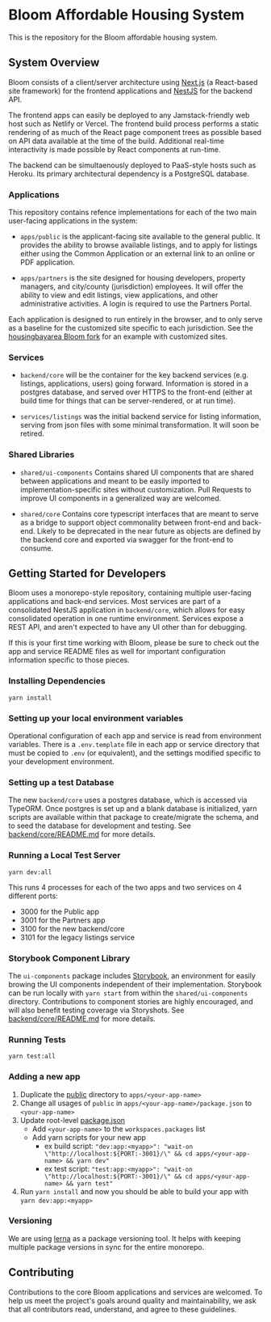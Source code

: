 # Bloom Affordable Housing System

This is the repository for the Bloom affordable housing system.

## System Overview

Bloom consists of a client/server architecture using [Next.js](https://nextjs.org) (a React-based site framework) for the frontend applications and [NestJS](https://nestjs.com) for the backend API.

The frontend apps can easily be deployed to any Jamstack-friendly web host such as Netlify or Vercel. The frontend build process performs a static rendering of as much of the React page component trees as possible based on API data available at the time of the build. Additional real-time interactivity is made possible by React components at run-time.

The backend can be simultaenously deployed to PaaS-style hosts such as Heroku. Its primary architectural dependency is a PostgreSQL database.

### Applications

This repository contains refence implementations for each of the two main user-facing applications in the system:

- `apps/public` is the applicant-facing site available to the general public. It provides the ability to browse available listings, and to apply for listings either using the Common Application or an external link to an online or PDF application.

- `apps/partners` is the site designed for housing developers, property managers, and city/county (jurisdiction) employees. It will offer the ability to view and edit listings, view applications, and other administrative activities. A login is required to use the Partners Portal.

Each application is designed to run entirely in the browser, and to only serve as a baseline for the customized site specific to each jurisdiction. See the [housingbayarea Bloom fork](https://github.com/housingbayarea/bloom) for an example with customized sites.

### Services

- `backend/core` will be the container for the key backend services (e.g. listings, applications, users) going forward. Information is stored in a postgres database, and served over HTTPS to the front-end (either at build time for things that can be server-rendered, or at run time).

- `services/listings` was the initial backend service for listing information, serving from json files with some minimal transformation. It will soon be retired.

### Shared Libraries

- `shared/ui-components` Contains shared UI components that are shared between applications and meant to be easily imported to implementation-specific sites without customization. Pull Requests to improve UI components in a generalized way are welcomed.

- `shared/core` Contains core typescript interfaces that are meant to serve as a bridge to support object commonality between front-end and back-end. Likely to be deprecated in the near future as objects are defined by the backend core and exported via swagger for the front-end to consume.

## Getting Started for Developers

Bloom uses a monorepo-style repository, containing multiple user-facing applications and back-end services. Most services are part of a consolidated NestJS application in `backend/core`, which allows for easy consolidated operation in one runtime environment. Services expose a REST API, and aren't expected to have any UI other than for debugging.

If this is your first time working with Bloom, please be sure to check out the app and service README files as well for important configuration information specific to those pieces.

### Installing Dependencies

```
yarn install
```

### Setting up your local environment variables

Operational configuration of each app and service is read from environment variables. There is a `.env.template` file in each app or service directory that must be copied to `.env` (or equivalent), and the settings modified specific to your development environment.

### Setting up a test Database

The new `backend/core` uses a postgres database, which is accessed via TypeORM. Once postgres is set up and a blank database is initialized, yarn scripts are available within that package to create/migrate the schema, and to seed the database for development and testing. See [backend/core/README.md](https://github.com/bloom-housing/bloom/blob/master/backend/core/README.md) for more details.

### Running a Local Test Server

```
yarn dev:all
```

This runs 4 processes for each of the two apps and two services on 4 different ports:

- 3000 for the Public app
- 3001 for the Partners app
- 3100 for the new backend/core
- 3101 for the legacy listings service

### Storybook Component Library

The `ui-components` package includes [Storybook](https://storybook.js.org/), an environment for easily browing the UI components independent of their implementation. Storybook can be run locally with `yarn start` from within the `shared/ui-components` directory. Contributions to component stories are highly encouraged, and will also benefit testing coverage via Storyshots. See [backend/core/README.md](https://github.com/bloom-housing/bloom/blob/master/shared/ui-components/README.md) for more details.

### Running Tests

```
yarn test:all
```

### Adding a new app

1. Duplicate the [public](apps/public) directory to `apps/<your-app-name>`
1. Change all usages of `public` in `apps/<your-app-name>/package.json` to `<your-app-name>`
1. Update root-level [package.json](package.json)
   - Add `<your-app-name>` to the `workspaces.packages` list
   - Add yarn scripts for your new app
     - ex build script: `"dev:app:<myapp>": "wait-on \"http://localhost:${PORT:-3001}/\" && cd apps/<your-app-name> && yarn dev"`
     - ex test script: `"test:app:<myapp>": "wait-on \"http://localhost:${PORT:-3001}/\" && cd apps/<your-app-name> && yarn test"`
1. Run `yarn install` and now you should be able to build your app with `yarn dev:app:<myapp>`

### Versioning

We are using [lerna](https://lerna.js.org/) as a package versioning tool. It helps with keeping multiple package versions in sync for the entire monorepo.

## Contributing

Contributions to the core Bloom applications and services are welcomed. To help us meet the project's goals around quality and maintainability, we ask that all contributors read, understand, and agree to these guidelines.
